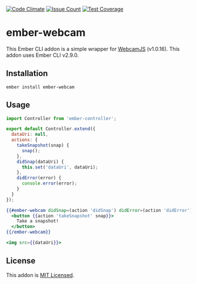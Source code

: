 [![Code Climate](https://codeclimate.com/github/leizhao4/ember-webcam/badges/gpa.svg)](https://codeclimate.com/github/leizhao4/ember-webcam)
[![Issue Count](https://codeclimate.com/github/leizhao4/ember-webcam/badges/issue_count.svg)](https://codeclimate.com/github/leizhao4/ember-webcam)
[![Test Coverage](https://codeclimate.com/github/leizhao4/ember-webcam/badges/coverage.svg)](https://codeclimate.com/github/leizhao4/ember-webcam/coverage)

# ember-webcam

This Ember CLI addon is a simple wrapper for [WebcamJS](https://pixlcore.com/read/WebcamJS) (v1.0.16). This addon uses Ember CLI v2.9.0.

## Installation

```
ember install ember-webcam
```

## Usage

```js
import Controller from 'ember-controller';

export default Controller.extend({
  dataUri: null,
  actions: {
    takeSnapshot(snap) {
      snap();
    },
    didSnap(dataUri) {
      this.set('dataUri', dataUri);
    },
    didError(error) {
      console.error(error);
    }
  }
});
```

```hbs
{{#ember-webcam didSnap=(action 'didSnap') didError=(action 'didError') as |snap|}}
  <button {{action 'takeSnapshot' snap}}>
    Take a snapshot!
  </button>
{{/ember-webcam}}

<img src={{dataUri}}>
```

## License

This addon is [MIT Licensed](https://github.com/leizhao4/ember-webcam/blob/master/LICENSE.md).
